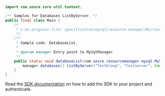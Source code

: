 ```java
import com.azure.core.util.Context;

/** Samples for Databases ListByServer. */
public final class Main {
    /*
     * x-ms-original-file: specification/mysql/resource-manager/Microsoft.DBforMySQL/stable/2017-12-01/examples/DatabaseListByServer.json
     */
    /**
     * Sample code: DatabaseList.
     *
     * @param manager Entry point to MySqlManager.
     */
    public static void databaseList(com.azure.resourcemanager.mysql.MySqlManager manager) {
        manager.databases().listByServer("TestGroup", "testserver", Context.NONE);
    }
}
```

Read the [SDK documentation](https://github.com/Azure/azure-sdk-for-java/blob/azure-resourcemanager-mysql_1.0.2/sdk/mysql/azure-resourcemanager-mysql/README.md) on how to add the SDK to your project and authenticate.
